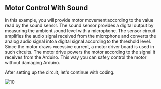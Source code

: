 ## Motor Control With Sound

In this example, you will provide motor movement according to the value read by the sound sensor. The sound sensor provides a digital output by measuring the ambient sound level with a microphone. The sensor circuit amplifies the audio signal received from the microphone and converts the analog audio signal into a digital signal according to the threshold level.
Since the motor draws excessive current, a motor driver board is used in such circuits. The motor drive powers the motor according to the signal it receives from the Arduino. This way you can safely control the motor without damaging Arduino.


After setting up the circuit, let's continue with coding.


![10](https://user-images.githubusercontent.com/111511331/190997546-c5d147e9-a23e-4bc1-a1d6-2c8af12cc259.png)
